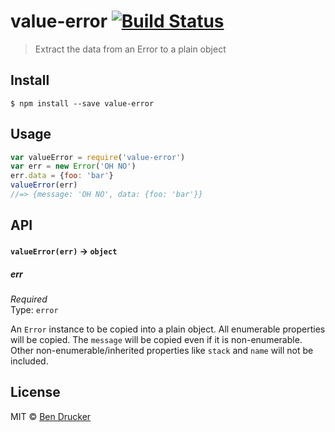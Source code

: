 # value-error [![Build Status](https://travis-ci.org/bendrucker/value-error.svg?branch=master)](https://travis-ci.org/bendrucker/value-error)

> Extract the data from an Error to a plain object


## Install

```
$ npm install --save value-error
```


## Usage

```js
var valueError = require('value-error')
var err = new Error('OH NO')
err.data = {foo: 'bar'}
valueError(err)
//=> {message: 'OH NO', data: {foo: 'bar'}}
```

## API

#### `valueError(err)` -> `object`

##### err

*Required*  
Type: `error`

An `Error` instance to be copied into a plain object. All enumerable properties will be copied. The `message` will be copied even if it is non-enumerable. Other non-enumerable/inherited properties like `stack` and `name` will not be included. 


## License

MIT © [Ben Drucker](http://bendrucker.me)
